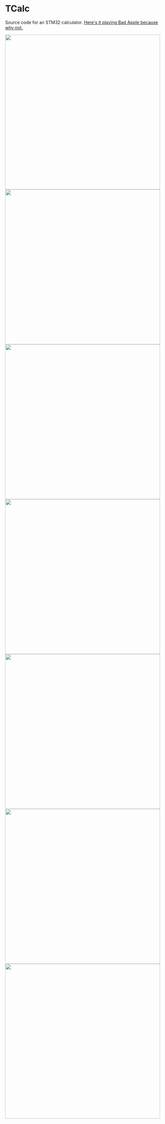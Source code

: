 # TCalc
Source code for an STM32 calculator. [Here's it playing Bad Apple because why not.](https://youtu.be/kNUgEzcHYEs)

<img src="https://user-images.githubusercontent.com/32781310/94225772-f1fa1e00-fec3-11ea-92e6-bc7f5a1fe60a.jpg" height=500> <img src="https://user-images.githubusercontent.com/32781310/94225775-f292b480-fec3-11ea-9475-c45886a6d2e8.jpg" height=500> <img src="https://user-images.githubusercontent.com/32781310/94225777-f3c3e180-fec3-11ea-93c6-e689a136afb0.jpg" height=500> <img src="https://user-images.githubusercontent.com/32781310/94225779-f4f50e80-fec3-11ea-976f-4708e58ae495.jpg" height=500> <img src="https://user-images.githubusercontent.com/32781310/94225780-f6263b80-fec3-11ea-9643-8e06a8266dfc.jpg" height=500> <img src="https://user-images.githubusercontent.com/32781310/94225782-f6bed200-fec3-11ea-9ced-d3eca8a91fcf.jpg" height=500>
<img src="https://github.com/tylertian123/TCalc/assets/32781310/3f3a8fe9-3722-4c10-954d-9aba5bc2c4d4" height=500>
